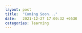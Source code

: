 ```yaml
---
layout: post
title:  "Coming Soon..."
date:   2021-12-27 17:00:32 +0530
categories: learning
---
```

